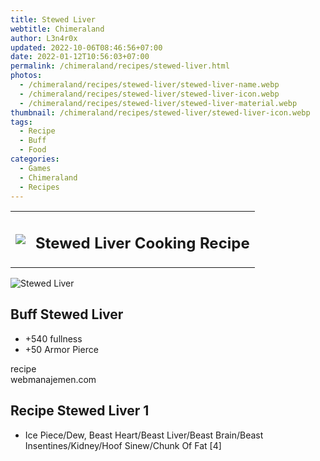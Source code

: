 ```yaml
---
title: Stewed Liver
webtitle: Chimeraland
author: L3n4r0x
updated: 2022-10-06T08:46:56+07:00
date: 2022-01-12T10:56:03+07:00
permalink: /chimeraland/recipes/stewed-liver.html
photos:
  - /chimeraland/recipes/stewed-liver/stewed-liver-name.webp
  - /chimeraland/recipes/stewed-liver/stewed-liver-icon.webp
  - /chimeraland/recipes/stewed-liver/stewed-liver-material.webp
thumbnail: /chimeraland/recipes/stewed-liver/stewed-liver-icon.webp
tags:
  - Recipe
  - Buff
  - Food
categories:
  - Games
  - Chimeraland
  - Recipes
---
```


<section id="bootstrap-wrapper"><link rel="stylesheet" href="https://cdn.statically.io/gh/dimaslanjaka/Web-Manajemen/40ac3225/css/bootstrap-4.5-wrapper.css"/><div class="row mb-2"><div class="col-md-12 mb-2"><table class="table" id="post-info"><tbody><tr><td><img class="d-inline-block me-2" src="/chimeraland/recipes/stewed-liver/stewed-liver-icon.webp" width="auto" height="auto"/></td><td><h1 class="fs-5">Stewed Liver Cooking Recipe</h1></td></tr></tbody></table></div></div><div class="card mb-2"><div class="row g-0"><div class="col-sm-4 position-relative mb-2"><img src="/chimeraland/recipes/stewed-liver/stewed-liver-material.webp" class="card-img fit-cover w-100 h-100" alt="Stewed Liver" data-fancybox="true"/></div><div class="col-sm-8 mb-2"><div class="card-body"><h2 class="card-title fs-5">Buff Stewed Liver</h2><div class="card-text"><ul><li>+540 fullness</li><li>+50 Armor Pierce</li></ul></div><span class="badge rounded-pill bg-dark">recipe</span></div><div class="card-footer text-end text-muted">webmanajemen.com</div></div></div></div><div class="row mb-2"><div class="col-12 col-lg-6 recipe-item mb-2"><div class="card"><div class="card-body"><h2 class="card-title fs-5">Recipe Stewed Liver 1</h2><div class="card-text"><ul><li>Ice Piece/Dew, Beast Heart/Beast Liver/Beast Brain/Beast Insentines/Kidney/Hoof Sinew/Chunk Of Fat [4]</li></ul></div></div></div></div></div></section>